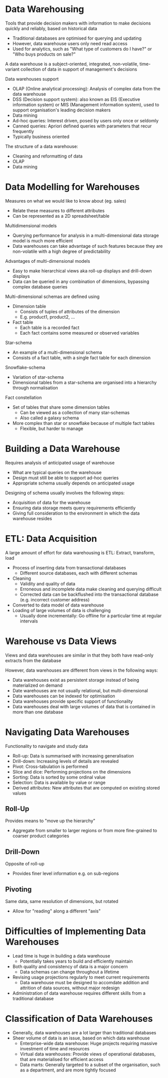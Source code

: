 # Data Warehousing

Tools that provide decision makers with information to make decisions quickly and reliably, based on historical data

- Traditional databases are optimised for querying and updating
- However, data warehouse users only need read access
- Used for analytics, such as "What type of customers do I have?" or "Who buys products on sale?"

A data warehouse is a subject-oriented, integrated, non-volatile, time-variant collection of data in support of management's decisions

Data warehouses support

- OLAP (Online analytical processing): Analysis of complex data from the data warehouse
- DSS (Decision support system): also known as EIS (Executive information system) or MIS (Management information system), used to support organisation's leading decision makers
- Data mining
- Ad-hoc queries: Interest driven, posed by users only once or seldomly
- Canned queries: Apriori defined queries with parameters that recur frequently
- Typically business oriented

The structure of a data warehouse:

- Cleaning and reformatting of data
- OLAP
- Data mining

# Data Modelling for Warehouses

Measures on what we would like to know about (eg. sales)

- Relate these measures to different attributes
- Can be represented as a 2D spreadsheet/table

Multidimensional models

- Querying performance for analysis in a multi-dimensional data storage model is much more efficient
- Data warehouses can take advantage of such features because they are non-volatile with a high degree of predictability

Advantages of multi-dimensional models

- Easy to make hierarchical views aka roll-up displays and drill-down displays
- Data can be queried in any combination of dimensions, bypassing complex database queries

Multi-dimensional schemas are defined using

- Dimension table
  - Consists of tuples of attributes of the dimension
  - E.g. product1, product2, ...
- Fact table
  - Each table is a recorded fact
  - Each fact contains some measured or observed variables

Star-schema

- An example of a multi-dimensional schema
- Consists of a fact table, with a single fact table for each dimension

Snowflake-schema

- Variation of star-schema
- Dimensional tables from a star-schema are organised into a hierarchy through normalisation

Fact constellation

- Set of tables that share some dimension tables
  - Can be viewed as a collection of many star-schemas
  - Also called a galaxy schema
- More complex than star or snowflake because of multiple fact tables
  - Flexible, but harder to manage

# Building a Data Warehouse

Requires analysis of anticipated usage of warehouse

- What are typical queries on the warehouse
- Design must still be able to support ad-hoc queries
- Appropriate schema usually depends on anticipated usage

Designing of schema usually involves the following steps:

- Acquisition of data for the warehouse
- Ensuring data storage meets query requirements efficiently
- Giving full consideration to the environment in which the data warehouse resides

# ETL: Data Acquisition

A large amount of effort for data warehousing is ETL: Extract, transform, load

- Process of inserting data from transactional databases
  - Different source databases, each with different schemas
- Cleaning
  - Validity and quality of data
  - Erroneous and incomplete data make cleaning and querying difficult
  - Corrected data can be backflushed into the transactional database (e.g. incorrect customer address)
- Converted to data model of data warehouse
- Loading of large volumes of data is challenging
  - Usually done incrementally: Go offline for a particular time at regular intervals

# Warehouse vs Data Views

Views and data warehouses are similar in that they both have read-only extracts from the database

However, data warehouses are different from views in the following ways:

- Data warehouses exist as persistent storage instead of being materialized on demand
- Date warehouses are not usually relational, but multi-dimensional
- Data warehouses can be indexed for optimisation
- Data warehouses provide specific support of functionality
- Data warehouses deal with large volumes of data that is contained in more than one database

# Navigating Data Warehouses

Functionality to navigate and study data

- Roll-up: Data is summarised with increasing generalisation
- Drill-down: Increasing levels of details are revealed
- Pivot: Cross-tabulation is performed
- Slice and dice: Performing projections on the dimensions
- Sorting: Data is sorted by some ordinal value
- Selection: Data is available by value or range
- Derived attributes: New attributes that are computed on existing stored values

## Roll-Up

Provides means to "move up the hierarchy"

- Aggregate from smaller to larger regions or from more fine-grained to coarser product categories

## Drill-Down

Opposite of roll-up

- Provides finer level information e.g. on sub-regions

## Pivoting

Same data, same resolution of dimensions, but rotated

- Allow for "reading" along a different "axis"

# Difficulties of Implementing Data Warehouses

- Lead time is huge in building a data warehouse
  - Potentially takes years to build and efficiently maintain
- Both quality and consistency of data is a major concern
  - Data schemas can change throughout a lifetime
- Revising usage projections regularly to meet current requirements
  - Data warehouse must be designed to accomdate addition and attrition of data sources, without major redesign
- Administration of data warehouse requires different skills from a traditional database

# Classification of Data Warehouses

- Generally, data warehouses are a lot larger than traditional databases
- Sheer volume of data is an issue, based on which data warehouse
  - Enterprise-wide data warehouse: Huge projects requiring massive investment of time and resources
  - Virtual data warehouses: Provide views of operational databases, that are materialised for efficient access
  - Data marts: Generally targeted to a subset of the organisation, such as a department, and are more tightly focused
